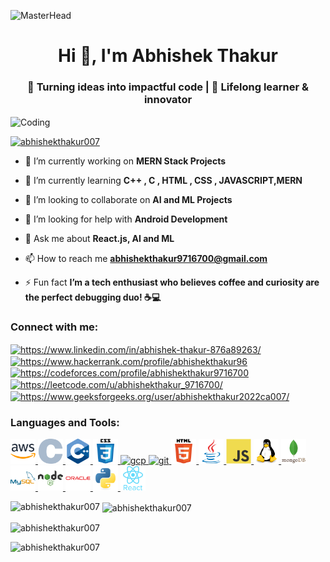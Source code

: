 ![MasterHead](https://camo.githubusercontent.com/b040f1f6973d3fb9aff55b177a42020e10c5639b783fd5e2eb7bcec6c145a387/68747470733a2f2f6d69726f2e6d656469756d2e636f6d2f76322f726573697a653a6669743a313430302f302a6b472d3942514979556d384d626c705a2e706e67)
<h1 align="center">Hi 👋, I'm Abhishek Thakur</h1>
<h3 align="center">🚀 Turning ideas into impactful code | 🌟 Lifelong learner & innovator</h3>


<img align="center" alt="Coding" width="400" src="https://media0.giphy.com/media/v1.Y2lkPTc5MGI3NjExMG1xNWZrNWFlOTZicnBvc3hqNHhmMGdod2hqbjMyM3gzazhqcGhhdCZlcD12MV9pbnRlcm5hbF9naWZfYnlfaWQmY3Q9Zw/wLNuW1tCKRiPmDV5Y4/giphy.webp">



<p align="left"> <a href="https://github.com/ryo-ma/github-profile-trophy"><img src="https://github-profile-trophy.vercel.app/?username=abhishekthakur007" alt="abhishekthakur007" /></a> </p>

- 🔭 I’m currently working on **MERN Stack Projects**

- 🌱 I’m currently learning **C++ , C , HTML , CSS , JAVASCRIPT,MERN**

- 👯 I’m looking to collaborate on **AI and ML Projects**

- 🤝 I’m looking for help with **Android Development**

- 💬 Ask me about **React.js, AI and ML**

- 📫 How to reach me **abhishekthakur9716700@gmail.com**

- ⚡ Fun fact **I’m a tech enthusiast who believes coffee and curiosity are the perfect debugging duo! ☕💻**

<h3 align="left">Connect with me:</h3>
<p align="left">
<a href="https://linkedin.com/in/https://www.linkedin.com/in/abhishek-thakur-876a89263/" target="blank"><img align="center" src="https://raw.githubusercontent.com/rahuldkjain/github-profile-readme-generator/master/src/images/icons/Social/linked-in-alt.svg" alt="https://www.linkedin.com/in/abhishek-thakur-876a89263/" height="30" width="40" /></a>
<a href="https://www.hackerrank.com/https://www.hackerrank.com/profile/abhishekthakur96" target="blank"><img align="center" src="https://raw.githubusercontent.com/rahuldkjain/github-profile-readme-generator/master/src/images/icons/Social/hackerrank.svg" alt="https://www.hackerrank.com/profile/abhishekthakur96" height="30" width="40" /></a>
<a href="https://codeforces.com/profile/https://codeforces.com/profile/abhishekthakur9716700" target="blank"><img align="center" src="https://raw.githubusercontent.com/rahuldkjain/github-profile-readme-generator/master/src/images/icons/Social/codeforces.svg" alt="https://codeforces.com/profile/abhishekthakur9716700" height="30" width="40" /></a>
<a href="https://www.leetcode.com/https://leetcode.com/u/abhishekthakur_9716700/" target="blank"><img align="center" src="https://raw.githubusercontent.com/rahuldkjain/github-profile-readme-generator/master/src/images/icons/Social/leet-code.svg" alt="https://leetcode.com/u/abhishekthakur_9716700/" height="30" width="40" /></a>
<a href="https://auth.geeksforgeeks.org/user/https://www.geeksforgeeks.org/user/abhishekthakur2022ca007/" target="blank"><img align="center" src="https://raw.githubusercontent.com/rahuldkjain/github-profile-readme-generator/master/src/images/icons/Social/geeks-for-geeks.svg" alt="https://www.geeksforgeeks.org/user/abhishekthakur2022ca007/" height="30" width="40" /></a>
</p>

<h3 align="left">Languages and Tools:</h3>
<p align="left"> <a href="https://aws.amazon.com" target="_blank" rel="noreferrer"> <img src="https://raw.githubusercontent.com/devicons/devicon/master/icons/amazonwebservices/amazonwebservices-original-wordmark.svg" alt="aws" width="40" height="40"/> </a> <a href="https://www.cprogramming.com/" target="_blank" rel="noreferrer"> <img src="https://raw.githubusercontent.com/devicons/devicon/master/icons/c/c-original.svg" alt="c" width="40" height="40"/> </a> <a href="https://www.w3schools.com/cpp/" target="_blank" rel="noreferrer"> <img src="https://raw.githubusercontent.com/devicons/devicon/master/icons/cplusplus/cplusplus-original.svg" alt="cplusplus" width="40" height="40"/> </a> <a href="https://www.w3schools.com/css/" target="_blank" rel="noreferrer"> <img src="https://raw.githubusercontent.com/devicons/devicon/master/icons/css3/css3-original-wordmark.svg" alt="css3" width="40" height="40"/> </a> <a href="https://cloud.google.com" target="_blank" rel="noreferrer"> <img src="https://www.vectorlogo.zone/logos/google_cloud/google_cloud-icon.svg" alt="gcp" width="40" height="40"/> </a> <a href="https://git-scm.com/" target="_blank" rel="noreferrer"> <img src="https://www.vectorlogo.zone/logos/git-scm/git-scm-icon.svg" alt="git" width="40" height="40"/> </a> <a href="https://www.w3.org/html/" target="_blank" rel="noreferrer"> <img src="https://raw.githubusercontent.com/devicons/devicon/master/icons/html5/html5-original-wordmark.svg" alt="html5" width="40" height="40"/> </a> <a href="https://www.java.com" target="_blank" rel="noreferrer"> <img src="https://raw.githubusercontent.com/devicons/devicon/master/icons/java/java-original.svg" alt="java" width="40" height="40"/> </a> <a href="https://developer.mozilla.org/en-US/docs/Web/JavaScript" target="_blank" rel="noreferrer"> <img src="https://raw.githubusercontent.com/devicons/devicon/master/icons/javascript/javascript-original.svg" alt="javascript" width="40" height="40"/> </a> <a href="https://www.linux.org/" target="_blank" rel="noreferrer"> <img src="https://raw.githubusercontent.com/devicons/devicon/master/icons/linux/linux-original.svg" alt="linux" width="40" height="40"/> </a> <a href="https://www.mongodb.com/" target="_blank" rel="noreferrer"> <img src="https://raw.githubusercontent.com/devicons/devicon/master/icons/mongodb/mongodb-original-wordmark.svg" alt="mongodb" width="40" height="40"/> </a> <a href="https://www.mysql.com/" target="_blank" rel="noreferrer"> <img src="https://raw.githubusercontent.com/devicons/devicon/master/icons/mysql/mysql-original-wordmark.svg" alt="mysql" width="40" height="40"/> </a> <a href="https://nodejs.org" target="_blank" rel="noreferrer"> <img src="https://raw.githubusercontent.com/devicons/devicon/master/icons/nodejs/nodejs-original-wordmark.svg" alt="nodejs" width="40" height="40"/> </a> <a href="https://www.oracle.com/" target="_blank" rel="noreferrer"> <img src="https://raw.githubusercontent.com/devicons/devicon/master/icons/oracle/oracle-original.svg" alt="oracle" width="40" height="40"/> </a> <a href="https://www.python.org" target="_blank" rel="noreferrer"> <img src="https://raw.githubusercontent.com/devicons/devicon/master/icons/python/python-original.svg" alt="python" width="40" height="40"/> </a> <a href="https://reactjs.org/" target="_blank" rel="noreferrer"> <img src="https://raw.githubusercontent.com/devicons/devicon/master/icons/react/react-original-wordmark.svg" alt="react" width="40" height="40"/> </a> </p>

<p><img align="left" src="https://github-readme-stats.vercel.app/api/top-langs?username=abhishekthakur007&show_icons=true&locale=en&layout=compact" alt="abhishekthakur007" /></p>

<p>&nbsp;<img align="center" src="https://github-readme-stats.vercel.app/api?username=abhishekthakur007&show_icons=true&locale=en" alt="abhishekthakur007" /></p>

<p><img align="center" src="https://github-readme-streak-stats.herokuapp.com/?user=abhishekthakur007&" alt="abhishekthakur007" /></p>


<p align="left"> <img src="https://komarev.com/ghpvc/?username=abhishekthakur007&label=Profile%20views&color=0e75b6&style=flat" alt="abhishekthakur007" /> </p>
